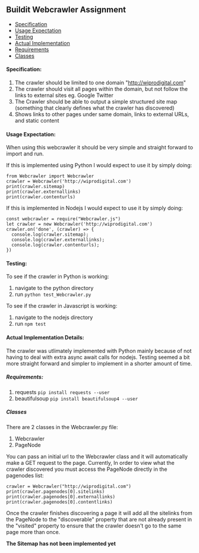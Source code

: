 ## Buildit Webcrawler Assignment

- [Specification](#specification)
- [Usage Expectation](#usage-expectation)
- [Testing](#testing)
- [Actual Implementation](#actual-implementation-details)
- [Requirements](#requirements)
- [Classes](#classes)

#### Specification:
1. The crawler should be limited to one domain "http://wiprodigital.com"
2. The crawler should visit all pages within the domain, but not follow the links to external sites eg. Google Twitter
3. The Crawler should be able to output a simple structured site map (something that clearly defines what the crawler has discovered)
4. Shows links to other pages under same domain, links to external URLs, and static content

#### Usage Expectation:

When using this webcrawler it should be very simple and straight forward to import and run.

If this is implemented using Python I would expect to use it by simply doing:

```
from Webcrawler import Webcrawler
crawler = Webcrawler('http://wiprodigital.com')
print(crawler.sitemap)
print(crawler.externallinks)
print(crawler.contenturls)
```

If this is implemented in Nodejs I would expect to use it by simply doing:

```
const webcrawler = require("Webcrawler.js")
let crawler = new Webcrawler('http://wiprodigital.com')
crawler.on('done', (crawler) => {
  console.log(crawler.sitemap);
  console.log(crawler.externallinks);
  console.log(crawler.contenturls);
})
```

#### Testing:

To see if the crawler in Python is working:
1. navigate to the python directory
2. run ``` python test_Webcrawler.py ``` 


To see if the crawler in Javascript is working:
1. navigate to the nodejs directory
2. run ``` npm test ``` 

#### Actual Implementation Details:


The crawler was utlimately implemented with Python mainly because of not having to deal with extra async await calls for nodejs. Testing seemed a bit more straight forward and simpler to implement in a shorter amount of time.

##### Requirements:

1. requests ```pip install requests --user```
2. beautifulsoup ```pip install beautifulsoup4 --user```

##### Classes
There are 2 classes in the Webcrawler.py file:

1. Webcrawler
2. PageNode

You can pass an initial url to the Webcrawler class and it will automatically make a GET request to the page.
Currently, In order to view what the crawler discovered you must access the PageNode directly in the pagenodes list:

```
crawler = Webcrawler("http://wiprodigital.com")
print(crawler.pagenodes[0].sitelinks)
print(crawler.pagenodes[0].externallinks)
print(crawler.pagenodes[0].contentlinks)
```

Once the crawler finishes discovering a page it will add all the sitelinks from the PageNode to the "discoverable" property that are not already present in the "visited" property to ensure that the crawler doesn't go to the same page more than once.

**The Sitemap has not been implemented yet**

